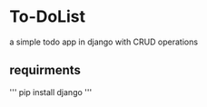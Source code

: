 # To-DoList
a simple todo app in django with CRUD operations

## requirments
'''
pip install django
'''



